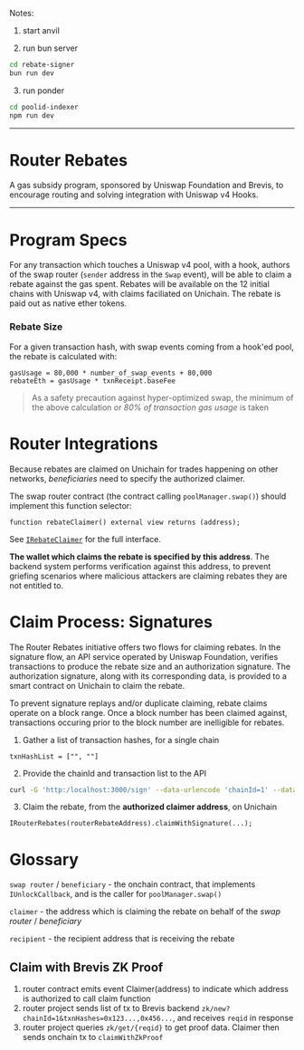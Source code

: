 Notes:

1. start anvil

2. run bun server

```bash
cd rebate-signer
bun run dev
```

3. run ponder

```bash
cd poolid-indexer
npm run dev
```

---

# Router Rebates

A gas subsidy program, sponsored by Uniswap Foundation and Brevis, to encourage routing and solving integration with Uniswap v4 Hooks.

---

# Program Specs

For any transaction which touches a Uniswap v4 pool, with a hook, authors of the swap router (`sender` address in the `Swap` event), will be able to claim a rebate against the gas spent. Rebates will be available on the 12 initial chains with Uniswap v4, with claims faciliated on Unichain. The rebate is paid out as native ether tokens.

### Rebate Size

For a given transaction hash, with swap events coming from a hook'ed pool, the rebate is calculated with:

```
gasUsage = 80,000 * number_of_swap_events + 80,000
rebateEth = gasUsage * txnReceipt.baseFee
```

> As a safety precaution against hyper-optimized swap, the minimum of the above calculation or _80% of transaction gas usage_ is taken

# Router Integrations

Because rebates are claimed on Unichain for trades happening on other networks, _beneficiaries_ need to specify the authorized claimer.

The swap router contract (the contract calling `poolManager.swap()`) should implement this function selector:

```solidity
function rebateClaimer() external view returns (address);
```

See [`IRebateClaimer`](foundry-contracts/src/interfaces/IRebateClaimer.sol) for the full interface.

**The wallet which claims the rebate is specified by this address**. The backend system performs verification against this address, to prevent griefing scenarios where malicious attackers are claiming rebates they are not entitled to.

# Claim Process: Signatures

The Router Rebates initiative offers two flows for claiming rebates. In the signature flow, an API service operated by Uniswap Foundation, verifies transactions to produce the rebate size and an authorization signature. The authorization signature, along with its corresponding data, is provided to a smart contract on Unichain to claim the rebate.

To prevent signature replays and/or duplicate claiming, rebate claims operate on a block range. Once a block number has been claimed against, transactions occuring prior to the block number are inelligible for rebates.

1. Gather a list of transaction hashes, for a single chain

```
txnHashList = ["", ""]
```

2. Provide the chainId and transaction list to the API

```bash
curl -G 'http:/localhost:3000/sign' --data-urlencode 'chainId=1' --data-urlencode 'txnHashes=0x77014b4caad9c07a4840d6874d6f219ec3476c0311c90036e5f2e4c8072396f6,0xa2b356e88e7b8a2992711790e57a4c0dba7d409d97ea19cd42102f39dbddc3c9'
```

3. Claim the rebate, from the **authorized claimer address**, on Unichain

```solidity
IRouterRebates(routerRebateAddress).claimWithSignature(...);
```

# Glossary

`swap router` / `beneficiary` - the onchain contract, that implements `IUnlockCallback`, and is the caller for `poolManager.swap()`

`claimer` - the address which is claiming the rebate on behalf of the _swap router_ / _beneficiary_

`recipient` - the recipient address that is receiving the rebate

## Claim with Brevis ZK Proof

1. router contract emits event Claimer(address) to indicate which address is authorized to call claim function
2. router project sends list of tx to Brevis backend `zk/new?chainId=1&txnHashes=0x123...,0x456...`, and receives `reqid` in response
3. router project queries `zk/get/{reqid}` to get proof data. Claimer then sends onchain tx to `claimWithZkProof`

```

```
